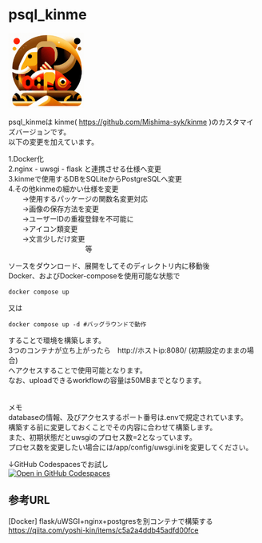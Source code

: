# psql_kinme

<img src="app/static/psql_kinme_final.png" width="30%">


psql_kinmeは kinme( https://github.com/Mishima-syk/kinme )のカスタマイズバージョンです。<br>
以下の変更を加えています。

1.Docker化<br>
2.nginx - uwsgi - flask と連携させる仕様へ変更<br>
3.kinmeで使用するDBをSQLiteからPostgreSQLへ変更<br>
4.その他kinmeの細かい仕様を変更<br>
　　→使用するパッケージの関数名変更対応<br>
　　→画像の保存方法を変更<br>
　　→ユーザーIDの重複登録を不可能に<br>
　　→アイコン類変更<br>
　　→文言少しだけ変更<br>
    　　　　　　　　　　　等

ソースをダウンロード、展開をしてそのディレクトリ内に移動後<br>
Docker、およびDocker-composeを使用可能な状態で

    docker compose up
    
又は

    docker compose up -d #バッグラウンドで動作

することで環境を構築します。<br>
3つのコンテナが立ち上がったら　http://ホストip:8080/ (初期設定のままの場合)<br>
へアクセスすることで使用可能となります。<br>
なお、uploadできるworkflowの容量は50MBまでとなります。<br>
<br>
<br>
メモ<br>
databaseの情報、及びアクセスするポート番号は.envで規定されています。<br>
構築する前に変更しておくことでその内容に合わせて構築します。<br>
また、初期状態だとuwsgiのプロセス数=2となっています。<br>
プロセス数を変更したい場合には/app/config/uwsgi.iniを変更してください。




↓GitHub Codespacesでお試し<br>
[![Open in GitHub Codespaces](https://github.com/codespaces/badge.svg)](https://github.com/codespaces/new?hide_repo_select=true&ref=main&repo=835495671&skip_quickstart=true)
<br>







## 参考URL
[Docker] flask/uWSGI+nginx+postgresを別コンテナで構築する<br>
https://qiita.com/yoshi-kin/items/c5a2a4ddb45adfd00fce
